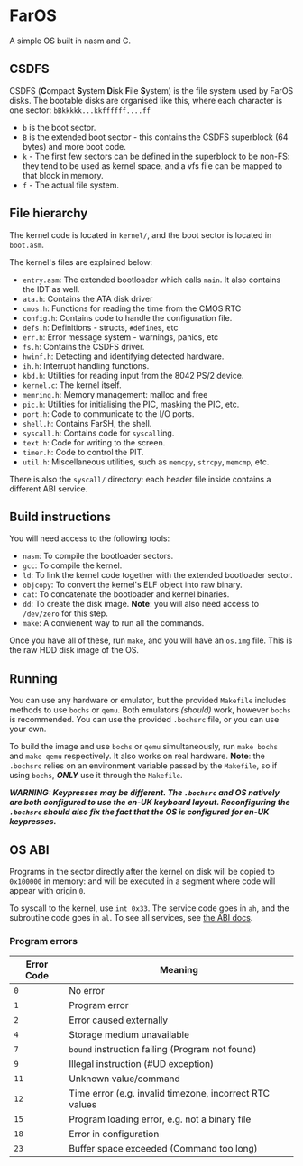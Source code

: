 # FarOS
A simple OS built in nasm and C.

## CSDFS
CSDFS (**C**ompact **S**ystem **D**isk **F**ile **S**ystem) is the file system used by FarOS disks. The bootable disks are organised like this, where each character is one sector:
`bBkkkkk...kkffffff....ff`
- `b` is the boot sector.
- `B` is the extended boot sector - this contains the CSDFS superblock (64 bytes) and more boot code.
- `k` - The first few sectors can be defined in the superblock to be non-FS: they tend to be used as kernel space, and a vfs file can be mapped to that block in memory.
- `f` - The actual file system.

## File hierarchy
The kernel code is located in `kernel/`, and the boot sector is located in `boot.asm`.

The kernel's files are explained below: 
- `entry.asm`: The extended bootloader which calls `main`. It also contains the IDT as well.
- `ata.h`: Contains the ATA disk driver
- `cmos.h`: Functions for reading the time from the CMOS RTC
- `config.h`: Contains code to handle the configuration file.
- `defs.h`: Definitions - structs, `#define`s, etc
- `err.h`: Error message system - warnings, panics, etc
- `fs.h`: Contains the CSDFS driver.
- `hwinf.h`: Detecting and identifying detected hardware.
- `ih.h`: Interrupt handling functions.
- `kbd.h`: Utilities for reading input from the 8042 PS/2 device.
- `kernel.c`: The kernel itself.
- `memring.h`: Memory management: malloc and free
- `pic.h`: Utilities for initialising the PIC, masking the PIC, etc.
- `port.h`: Code to communicate to the I/O ports.
- `shell.h`: Contains FarSH, the shell.
- `syscall.h`: Contains code for `syscall`ing.
- `text.h`: Code for writing to the screen.
- `timer.h`: Code to control the PIT.
- `util.h`: Miscellaneous utilities, such as `memcpy`, `strcpy`, `memcmp`, etc.

There is also the `syscall/` directory: each header file inside contains a different ABI service.

## Build instructions
You will need access to the following tools:

- `nasm`: To compile the bootloader sectors.
- `gcc`: To compile the kernel.
- `ld`: To link the kernel code together with the extended bootloader sector.
- `objcopy`: To convert the kernel's ELF object into raw binary.
- `cat`: To concatenate the bootloader and kernel binaries.
- `dd`: To create the disk image. **Note**: you will also need access to `/dev/zero` for this step.
- `make`: A convienent way to run all the commands.

Once you have all of these, run `make`, and you will have an `os.img` file. This is the raw HDD disk image of the OS.

## Running
You can use any hardware or emulator, but the provided `Makefile` includes methods to use `bochs` or `qemu`. Both emulators *(should)* work, however `bochs` is recommended. You can use the provided `.bochsrc` file, or you can use your own.

To build the image and use `bochs` or `qemu` simultaneously, run `make bochs` and `make qemu` respectively.
It also works on real hardware.
**Note**: the `.bochsrc` relies on an environment variable passed by the `Makefile`, so if using `bochs`, ***ONLY*** use it through the `Makefile`.

***WARNING: Keypresses may be different. The `.bochsrc` and OS natively are both configured to use the en-UK keyboard layout. Reconfiguring the `.bochsrc` should also fix the fact that the OS is configured for en-UK keypresses.***

## OS ABI
Programs in the sector directly after the kernel on disk will be copied to `0x100000` in memory: and will be executed in a segment where code will appear with origin `0`.

To syscall to the kernel, use `int 0x33`. The service code goes in `ah`, and the subroutine code goes in `al`. To see all services, see [the ABI docs](kernel/syscall/README.md).

### Program errors

| Error Code | Meaning |
|-|-|
| `0` | No error |
| `1` | Program error |
| `2` | Error caused externally |
| `4` | Storage medium unavailable |
| `7` | `bound` instruction failing (Program not found) |
| `9` | Illegal instruction (#UD exception) |
| `11` | Unknown value/command |
| `12` | Time error (e.g. invalid timezone, incorrect RTC values |
| `15` | Program loading error, e.g. not a binary file |
| `18` | Error in configuration |
| `23` | Buffer space exceeded (Command too long) |
